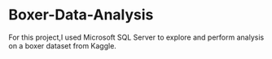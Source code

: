 # Boxer-Data-Analysis
 
For this project,I used Microsoft SQL Server to explore and perform analysis on a boxer dataset from Kaggle.
